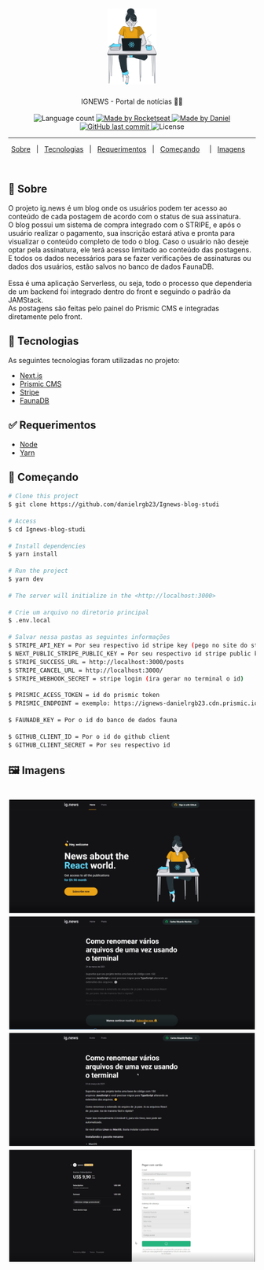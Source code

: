 <h1 align="center">

<img src="https://raw.githubusercontent.com/khalleb/ignews/main/public/images/avatar.svg" alt="rocketshoes" width="100px"/>

</h1>

<p align="center">
  IGNEWS - Portal de notícias 📰🚀
  <br>
  <br>

  <img alt="Language count" src="https://img.shields.io/github/repo-size/danielrgb23/Estudos-em-next"/>

  <a href="https://rocketseat.com.br">
    <img alt="Made by Rocketseat" src="https://img.shields.io/badge/made%20by-Rocketseat-%237519C1">
  </a>

  <a href="https://www.linkedin.com//in/daniel-augusto02/">
    <img alt="Made by Daniel" src="https://img.shields.io/badge/made%20by-danielrgb23-%237519C1">
  </a>

  <a href="https://github.com/danielrgb23/Estudos-em-next/commits/main">
    <img alt="GitHub last commit" src="https://img.shields.io/github/last-commit/danielrgb23/Estudos-em-next">
  </a>

  <img alt="License" src="https://img.shields.io/github/license/danielrgb23/Estudos-em-next">
</p>

---

<p align="center">
  <a href="#dart-sobre">Sobre</a> &#xa0; | &#xa0; 
  <a href="#rocket-tecnologias">Tecnologias</a> &#xa0; | &#xa0;
  <a href="#white_check_mark-requerimentos">Requerimentos</a> &#xa0; | &#xa0;
  <a href="#checkered_flag-começando">Começando</a> &#xa0; &#xa0; | &#xa0;
  <a href="#framed_picture-imagens">Imagens</a> &#xa0; &#xa0;
</p>

<br>

## :dart: Sobre ##

O projeto ig.news é um blog onde os usuários podem ter acesso ao conteúdo de cada postagem de acordo com o status de sua assinatura.<br>
O blog possui um sistema de compra integrado com o STRIPE, e após o usuário realizar o pagamento, sua inscrição estará ativa e pronta para visualizar o conteúdo completo
de todo o blog. Caso o usuário não deseje optar pela assinatura, ele terá acesso limitado ao conteúdo das postagens. E todos os dados necessários para se fazer verificações
de assinaturas ou dados dos usuários, estão salvos no banco de dados FaunaDB.
<br>
<br>
Essa é uma aplicação Serverless, ou seja, todo o processo que dependeria de um backend foi integrado dentro do front e seguindo o padrão da JAMStack.
<br>
As postagens são feitas pelo painel do Prismic CMS e integradas diretamente pelo front.


## :rocket: Tecnologias ##

As seguintes tecnologias foram utilizadas no projeto:

- [Next.js](https://nextjs.org/)
- [Prismic CMS](https://prismic.io/)
- [Stripe](https://stripe.com/)
- [FaunaDB](https://fauna.com/)

## :white_check_mark: Requerimentos ##

- [Node](https://nodejs.org/en/)
- [Yarn](https://yarnpkg.com/lang/en/)

## :checkered_flag: Começando ##

```bash
# Clone this project
$ git clone https://github.com/danielrgb23/Ignews-blog-studi

# Access
$ cd Ignews-blog-studi

# Install dependencies
$ yarn install

# Run the project
$ yarn dev

# The server will initialize in the <http://localhost:3000>

# Crie um arquivo no diretorio principal
$ .env.local

# Salvar nessa pastas as seguintes informações
$ STRIPE_API_KEY = Por seu respectivo id stripe key (pego no site do stripe)
$ NEXT_PUBLIC_STRIPE_PUBLIC_KEY = Por seu respectivo id stripe public key (pego no site do stripe)
$ STRIPE_SUCCESS_URL = http://localhost:3000/posts
$ STRIPE_CANCEL_URL = http://localhost:3000/
$ STRIPE_WEBHOOK_SECRET = stripe login (ira gerar no terminal o id)

$ PRISMIC_ACESS_TOKEN = id do prismic token
$ PRISMIC_ENDPOINT = exemplo: https://ignews-danielrgb23.cdn.prismic.io/api/v2 (pego no site prismic)

$ FAUNADB_KEY = Por o id do banco de dados fauna

$ GITHUB_CLIENT_ID = Por o id do github client
$ GITHUB_CLIENT_SECRET = Por seu respectivo id
```
## :framed_picture: Imagens ##

<h1 align="center">
    <img alt = "Web app" src="https://raw.githubusercontent.com/khalleb/ignews/main/.github/image-01.png" width = "500px" />
    <img alt = "Web app" src = "https://raw.githubusercontent.com/khalleb/ignews/main/.github/image-02.png" width = "500px" />
    <img alt = "Web app" src = "https://raw.githubusercontent.com/khalleb/ignews/main/.github/image-03.png" width = "500px" />
    <img alt = "Web app" src = "https://raw.githubusercontent.com/khalleb/ignews/main/.github/image-04.png" width = "500px" />
</h1>



